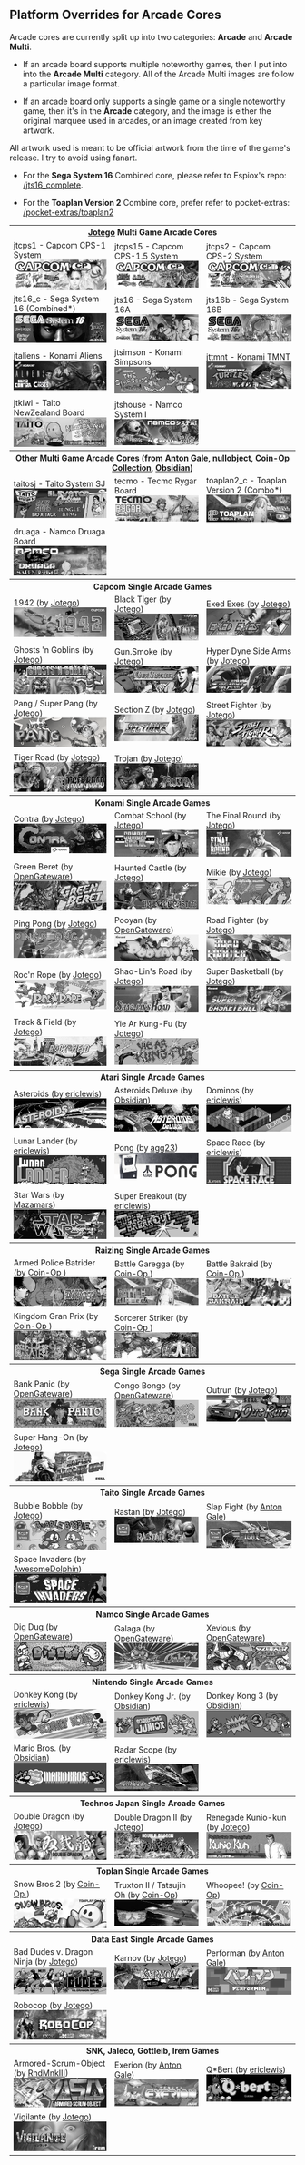 ## Platform Overrides for Arcade Cores

Arcade cores are currently split up into two categories: **Arcade** and **Arcade Multi**. 

- If an arcade board supports multiple noteworthy games, then I put into into the **Arcade Multi** category.  All of the Arcade Multi images are follow a particular image format. 

- If an arcade board only supports a single game or a single noteworthy game, then it's in the **Arcade** category, and the image is either the original marquee used in arcades, or an image created from key artwork. 

All artwork used is meant to be official artwork from the time of the game's release. I try to avoid using fanart.

* For the <b>Sega System 16</b> Combined core, please refer to Espiox's repo: <a href="https://github.com/espiox/jts16_complete">/jts16_complete</a>.

* For the <b>Toaplan Version 2</b> Combine core, prefer refer to pocket-extras: <a href="https://github.com/dyreschlock/pocket-extras/tree/main/toaplan2_complete">/pocket-extras/toaplan2</a>

<table>
<tr><th colspan="3"><a href="https://patreon.com/jotego">Jotego</a> Multi Game Arcade Cores</th></tr>
<tr>
 <td>jtcps1 - Capcom CPS-1 System <img src="pics/arcade/jtcps1.png" /></td>
 <td>jtcps15 - Capcom CPS-1.5 System <img src="pics/arcade/jtcps15.png" /></td>
 <td>jtcps2 - Capcom CPS-2 System <img src="pics/arcade/jtcps2.png" /></td>
</tr>
<tr>
 <td>jts16_c - Sega System 16 (Combined*) <img src="/pics/arcade/jts16_c.png"></td>
 <td>jts16 - Sega System 16A <img src="/pics/arcade/jts16.png" /></td>
 <td>jts16b - Sega System 16B <img src="/pics/arcade/jts16b.png" /></td>
</tr>
<tr>
 <td>jtaliens - Konami Aliens <img src="/pics/arcade/jtaliens.png" /></td> 
 <td>jtsimson - Konami Simpsons <img src="/pics/arcade/jtsimson.png" /></td>
 <td>jttmnt - Konami TMNT <img src="/pics/arcade/jttmnt.png" /></td>
</tr>
<tr>
 <td>jtkiwi - Taito NewZealand Board <img src="pics/arcade/jtkiwi.png" /></td>
 <td>jtshouse - Namco System I <img src="pics/arcade/jtshouse.png" /></td>
</tr>
<tr><th colspan="3">Other Multi Game Arcade Cores (from <a href="https://github.com/antongale">Anton Gale</a>, <a href="https://patreon.com/nullobject">nullobject</a>, <a href="https://github.com/Coin-OpCollection">Coin-Op Collection</a>, <a href="https://github.com/obsidian-dot-dev">Obsidian</a>)</th></tr>
<tr>
 <td>taitosj - Taito System SJ <img src="pics/arcade/taitosj.png" /></b></td>
 <td>tecmo - Tecmo Rygar Board <img src="pics/arcade/tecmo.png" /></b></td>
 <td>toaplan2_c - Toaplan Version 2 (Combo*) <img src="pics/arcade/toaplan2_c.png" /></td>
</tr>
<tr>
 <td>druaga - Namco Druaga Board <img src="pics/arcade/druaga.png" /></td>
</tr>
<tr><th colspan="3"> Capcom Single Arcade Games</th></tr>
<tr>
 <td>1942 (by <a href="https://patreon.com/jotego">Jotego</a>) <img src="/pics/arcade/jt1942.png" /></td>
 <td>Black Tiger (by <a href="https://patreon.com/jotego">Jotego</a>) <img src="/pics/arcade/jtbtiger.png" /></td>
 <td>Exed Exes (by <a href="https://patreon.com/jotego">Jotego</a>) <img src="pics/arcade/jtexed.png" /></td>
</tr>
<tr>
 <td>Ghosts 'n Goblins (by <a href="https://patreon.com/jotego">Jotego</a>) <img src="pics/arcade/jtgng.png" /></td>
 <td>Gun.Smoke (by <a href="https://patreon.com/jotego">Jotego</a>) <img src="pics/arcade/jtgunsmk.png" /></td>
 <td>Hyper Dyne Side Arms (by <a href="https://patreon.com/jotego">Jotego</a>)  <img src="pics/arcade/jtsarms.png" /></td>
</tr>
<tr>
 <td>Pang / Super Pang (by <a href="https://patreon.com/jotego">Jotego</a>) <img src="pics/arcade/jtpang.png" /></td>
 <td>Section Z (by <a href="https://patreon.com/jotego">Jotego</a>) <img src="pics/arcade/jtsectnz.png" /></td>
 <td>Street Fighter (by <a href="https://patreon.com/jotego">Jotego</a>) <img src="pics/arcade/jtsf.png" /></td>
</tr>
<tr>
 <td>Tiger Road (by <a href="https://patreon.com/jotego">Jotego</a>) <img src="pics/arcade/jttora.png" /></td>
 <td>Trojan (by <a href="https://patreon.com/jotego">Jotego</a>) <img src="pics/arcade/jttrojan.png" /></td>
</tr>
<tr><th colspan="3"> Konami Single Arcade Games</th></tr>
<tr>
 <td>Contra (by <a href="https://patreon.com/jotego">Jotego</a>) <img src="pics/arcade/jtcontra.png" /></td>
 <td>Combat School (by <a href="https://patreon.com/jotego">Jotego</a>) <img src="pics/arcade/jtcomsc.png" /></td>
 <td>The Final Round (by <a href="https://patreon.com/jotego">Jotego</a>) <img src="pics/arcade/jtfround.png" /></td>
</tr>
<tr>
 <td>Green Beret (by <a href="https://github.com/opengateware">OpenGateware</a>) <img src="pics/arcade/gberet.png" /></td>
 <td>Haunted Castle (by <a href="https://patreon.com/jotego">Jotego</a>) <img src="/pics/arcade/jtcastle.png" /></td>
 <td>Mikie (by <a href="https://patreon.com/jotego">Jotego</a>) <img src="pics/arcade/jtmikie.png" /></td>
</tr>
<tr>
 <td>Ping Pong (by <a href="https://patreon.com/jotego">Jotego</a>) <img src="pics/arcade/jtpinpon.png" /></td>
 <td>Pooyan (by <a href="https://github.com/opengateware">OpenGateware</a>) <img src="pics/arcade/pooyan.png" /></td>
 <td>Road Fighter (by <a href="https://patreon.com/jotego">Jotego</a>) <img src="pics/arcade/jtroadf.png" /></td>
</tr>
<tr>
 <td>Roc'n Rope (by <a href="https://patreon.com/jotego">Jotego</a>) <img src="pics/arcade/jtroc.png" /></td>
 <td>Shao-Lin's Road (by <a href="https://patreon.com/jotego">Jotego</a>) <img src="pics/arcade/jtkicker.png" /></td>
 <td>Super Basketball (by <a href="https://patreon.com/jotego">Jotego</a>) <img src="pics/arcade/jtsbaskt.png" /></td>
</tr>
<tr>
 <td>Track & Field (by <a href="https://patreon.com/jotego">Jotego</a>) <img src="pics/arcade/jttrack.png" /></td>
 <td>Yie Ar Kung-Fu (by <a href="https://patreon.com/jotego">Jotego</a>) <img src="pics/arcade/jtyiear.png" /></td>
</tr>
<tr><th colspan="3"> Atari Single Arcade Games</th></tr>
<tr>
 <td>Asteroids (by <a href="https://github.com/ericlewis">ericlewis</a>) <img src="pics/arcade/asteroids.png" /></td>
 <td>Asteroids Deluxe (by <a href="https://github.com/obsidian-dot-dev">Obsidian</a>) <img src="pics/arcade/astdelux.png" /></td>
 <td>Dominos (by <a href="https://github.com/ericlewis">ericlewis</a>) <img src="pics/arcade/dominos.png" /></td>
</tr>
<tr>
 <td>Lunar Lander (by <a href="https://github.com/ericlewis">ericlewis</a>) <img src="pics/arcade/lunarlander.png" /></td>
 <td>Pong (by <a href="https://github.com/agg23">agg23</a>)  <img src="pics/arcade/pong.png" /></td>
 <td>Space Race (by <a href="https://github.com/ericlewis">ericlewis</a>) <img src="pics/arcade/spacerace.png" /></td>
</tr>
<tr>
 <td>Star Wars (by <a href="https://github.com/Mazamars312">Mazamars</a>) <img src="pics/arcade/ataristarwars.png" /></td>
 <td>Super Breakout (by <a href="https://github.com/ericlewis">ericlewis</a>) <img src="pics/arcade/superbreakout.png" /></td>
</tr>
<tr><th colspan="3"> Raizing Single Arcade Games</th></tr>
<tr>
 <td>Armed Police Batrider (by <a href="https://github.com/psomashekar"> Coin-Op </a>) <img src="pics/arcade/batrider.png" /></td> 
 <td>Battle Garegga (by <a href="https://github.com/psomashekar"> Coin-Op </a>) <img src="pics/arcade/garegga.png" /></td>
 <td>Battle Bakraid (by <a href="https://github.com/psomashekar"> Coin-Op </a>) <img src="pics/arcade/bakraid.png" /></td>
</tr>
<tr>
 <td>Kingdom Gran Prix (by <a href="https://github.com/psomashekar"> Coin-Op </a>) <img src="pics/arcade/kingdmgp.png" /></td>
 <td>Sorcerer Striker (by <a href="https://github.com/psomashekar"> Coin-Op </a>) <img src="pics/arcade/sstriker.png" /></td>
</tr>
<tr><th colspan="3"> Sega Single Arcade Games</th></tr>
<tr>
 <td>Bank Panic (by <a href="https://github.com/opengateware">OpenGateware</a>) <img src="pics/arcade/bankpanic.png" /></td>
 <td>Congo Bongo (by <a href="https://github.com/opengateware">OpenGateware</a>) <img src="pics/arcade/congo.png" /></td>
 <td>Outrun (by <a href="https://patreon.com/jotego">Jotego</a>) <img src="pics/arcade/jtoutrun.png" /></td>
</tr>
<tr>
 <td>Super Hang-On (by <a href="https://patreon.com/jotego">Jotego</a>) <img src="pics/arcade/jtshanon.png" /></td>
</tr>
<tr><th colspan="3"> Taito Single Arcade Games</th></tr>
<tr>
 <td>Bubble Bobble (by <a href="https://patreon.com/jotego">Jotego</a>) <img src="/pics/arcade/jtbubl.png" /></td>
 <td>Rastan (by <a href="https://patreon.com/jotego">Jotego</a>) <img src="pics/arcade/jtrastan.png" /></td>
 <td>Slap Fight (by <a href="https://github.com/antongale">Anton Gale</a>) <img src="pics/arcade/slapfight.png" /></td>
</tr>
<tr>
 <td>Space Invaders (by <a href="https://github.com/AwesomeDolphin">AwesomeDolphin</a>) <img src="pics/arcade/spaceinvaders.png" /></td>
</tr>
<tr><th colspan="3"> Namco Single Arcade Games</th></tr>
<tr>
 <td>Dig Dug (by <a href="https://github.com/opengateware">OpenGateware</a>) <img src="pics/arcade/digdug.png" /></td>
 <td>Galaga (by <a href="https://github.com/opengateware">OpenGateware</a>) <img src="pics/arcade/galaga.png" /></td>
 <td>Xevious (by <a href="https://github.com/opengateware">OpenGateware</a>) <img src="pics/arcade/xevious.png" /></td>
</tr>
<tr><th colspan="3"> Nintendo Single Arcade Games</th></tr>
<tr>
 <td>Donkey Kong (by <a href="https://github.com/ericlewis">ericlewis</a>) <img src="pics/arcade/donkeykong.png" /></td>
 <td>Donkey Kong Jr. (by <a href="https://github.com/obsidian-dot-dev">Obsidian</a>) <img src="pics/arcade/dkongjr.png" /></td>
 <td>Donkey Kong 3 (by <a href="https://github.com/obsidian-dot-dev">Obsidian</a>) <img src="pics/arcade/dkong3.png" /></td>
</tr>
<tr>
 <td>Mario Bros. (by <a href="https://github.com/obsidian-dot-dev">Obsidian</a>) <img src="pics/arcade/mario.png" /></td>
 <td>Radar Scope (by <a href="https://github.com/ericlewis">ericlewis</a>) <img src="pics/arcade/radarscope.png" /></td>
</tr>
<tr><th colspan="3"> Technos Japan Single Arcade Games</th></tr>
<tr>
 <td>Double Dragon (by <a href="https://patreon.com/jotego">Jotego</a>) <img src="pics/arcade/jtdd.png" /></td>
 <td>Double Dragon II (by <a href="https://patreon.com/jotego">Jotego</a>) <img src="pics/arcade/jtdd2.png" /></td>
 <td>Renegade Kunio-kun (by <a href="https://patreon.com/jotego">Jotego</a>) <img src="pics/arcade/jtkunio.png" /></td>
</tr>
<tr><th colspan="3"> Toplan Single Arcade Games</th></tr>
<tr>
 <td>Snow Bros 2 (by <a href="https://github.com/psomashekar"> Coin-Op </a>) <img src="pics/arcade/snowbros2.png" /></td>
 <td>Truxton II / Tatsujin Oh (by <a href="https://patreon.com/atrac17">Coin-Op</a>) <img src="pics/arcade/truxton2.png" /></td>
 <td>Whoopee! (by <a href="https://patreon.com/atrac17">Coin-Op</a>) <img src="pics/arcade/pipibibs.png" /></td>
</tr>
<tr><th colspan="3"> Data East Single Arcade Games</th></tr>
<tr>
 <td>Bad Dudes v. Dragon Ninja (by <a href="https://patreon.com/jotego">Jotego</a>) <img src="pics/arcade/jtninja.png" /></td>
 <td>Karnov (by <a href="https://patreon.com/jotego">Jotego</a>) <img src="pics/arcade/jtkarnov.png" /></td> 
 <td>Performan (by <a href="https://github.com/antongale">Anton Gale</a>) <img src="pics/arcade/performan.png" /></td>
</tr>
<tr>
 <td>Robocop (by <a href="https://patreon.com/jotego">Jotego</a>) <img src="pics/arcade/jtcop.png" /></td>
</tr>
<tr><th colspan="3"> SNK, Jaleco, Gottleib, Irem Games</th></tr>
<tr>
 <td>Armored-Scrum-Object (by <a href="https://github.com/RndMnkIII">RndMnkIII</a>) <img src="pics/arcade/alphamission.png" /></td>
 <td>Exerion (by <a href="https://github.com/antongale">Anton Gale</a>) <img src="pics/arcade/exerion.png" /></td>
 <td>Q*Bert (by <a href="https://github.com/ericlewis">ericlewis</a>) <img src="pics/arcade/qbert.png" /></td>
</tr>
<tr>
 <td>Vigilante (by <a href="https://patreon.com/jotego">Jotego</a>) <img src="pics/arcade/jtvigil.png" /></td>
</tr>
</table>
